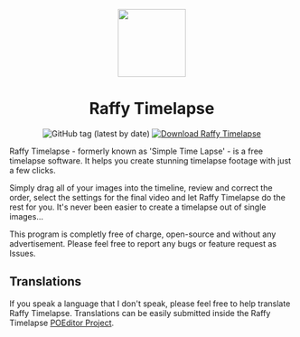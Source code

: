 <p align="center">
  <img width="120px" src="https://raw.githubusercontent.com/limosoft-de/raffytimelapse/master/Raffy%20Timelapse/Icon.ico"/>
</p>

<h1 align="center">
  Raffy Timelapse
</h1>

<p align="center">
  <img alt="GitHub tag (latest by date)" src="https://img.shields.io/github/v/tag/limosoft-de/raffytimelapse?label=version">
  <a href="https://sourceforge.net/projects/simpletimelapse/files/latest/download"><img alt="Download Raffy Timelapse" src="https://img.shields.io/sourceforge/dt/simpletimelapse.svg" ></a>
</p>
Raffy Timelapse - formerly known as 'Simple Time Lapse' - is a free timelapse software. It helps you create stunning timelapse footage with just a few clicks.

Simply drag all of your images into the timeline, review and correct the order, select the settings for the final video and let Raffy Timelapse do the rest for you. It's never been easier to create a timelapse out of single images...

This program is completly free of charge, open-source and without any advertisement. Please feel free to report any bugs or feature request as Issues.

## Translations
If you speak a language that I don't speak, please feel free to help translate Raffy Timelapse. Translations can be easily submitted inside the Raffy Timelapse <a href="https://poeditor.com/join/project/NvVnFAiGax" target="_blank">POEditor Project</a>.
